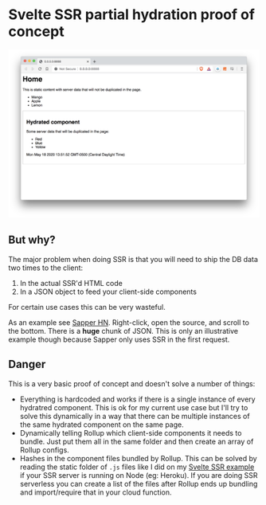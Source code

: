 # Svelte SSR partial hydration proof of concept

![Screenshot](screenshot-2.png)

## But why?
The major problem when doing SSR is that you will need to ship the DB data two times to the client:

1. In the actual SSR'd HTML code
2. In a JSON object to feed your client-side components

For certain use cases this can be very wasteful.

As an example see [Sapper HN](https://hn.svelte.dev/item/23223335). Right-click, open the source, and scroll to the bottom. There is a **huge** chunk of JSON. This is only an illustrative example though because Sapper only uses SSR in the first request.

## Danger

This is a very basic proof of concept and doesn't solve a number of things:
* Everything is hardcoded and works if there is a single instance of every hydratred component. This is ok for my current use case but I'll try to solve this dynamically in a way that there can be multiple instances of the same hydrated component on the same page.
* Dynamically telling Rollup which client-side components it needs to bundle. Just put them all in the same folder and then create an array of Rollup configs.
* Hashes in the component files bundled by Rollup. This can be solved by reading the static folder of `.js` files like I did on my [Svelte SSR example](https://github.com/PierBover/svelte-ssr-example) if your SSR server is running on Node (eg: Heroku). If you are doing SSR serverless you can create a list of the files after Rollup ends up bundling and import/require that in your cloud function.